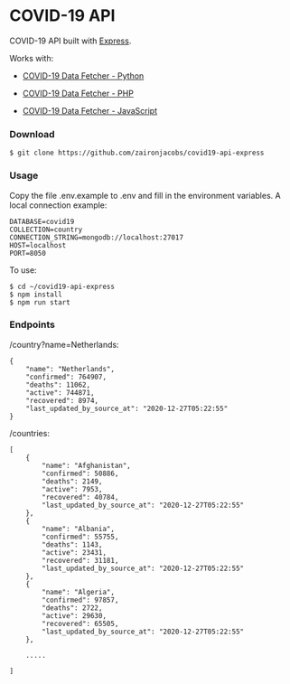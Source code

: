 COVID-19 API
=================
COVID-19 API built with [Express](https://github.com/expressjs/express).

Works with:

- [COVID-19 Data Fetcher - Python](https://github.com/zaironjacobs/covid19-data-fetcher-python)

- [COVID-19 Data Fetcher - PHP](https://github.com/zaironjacobs/covid19-data-fetcher-php)

- [COVID-19 Data Fetcher - JavaScript](https://github.com/zaironjacobs/covid19-data-fetcher-javascript)

### Download
```
$ git clone https://github.com/zaironjacobs/covid19-api-express
```

### Usage
Copy the file .env.example to .env and fill in the environment variables.
A local connection example:
```
DATABASE=covid19
COLLECTION=country
CONNECTION_STRING=mongodb://localhost:27017
HOST=localhost
PORT=8050
```

To use:
```
$ cd ~/covid19-api-express
$ npm install
$ npm run start
```

### Endpoints

/country?name=Netherlands:
```
{
    "name": "Netherlands",
    "confirmed": 764907,
    "deaths": 11062,
    "active": 744871,
    "recovered": 8974,
    "last_updated_by_source_at": "2020-12-27T05:22:55"
}
```

/countries:
```
[
    {
        "name": "Afghanistan",
        "confirmed": 50886,
        "deaths": 2149,
        "active": 7953,
        "recovered": 40784,
        "last_updated_by_source_at": "2020-12-27T05:22:55"
    },
    {
        "name": "Albania",
        "confirmed": 55755,
        "deaths": 1143,
        "active": 23431,
        "recovered": 31181,
        "last_updated_by_source_at": "2020-12-27T05:22:55"
    },
    {
        "name": "Algeria",
        "confirmed": 97857,
        "deaths": 2722,
        "active": 29630,
        "recovered": 65505,
        "last_updated_by_source_at": "2020-12-27T05:22:55"
    },
    
    .....
    
]
```
